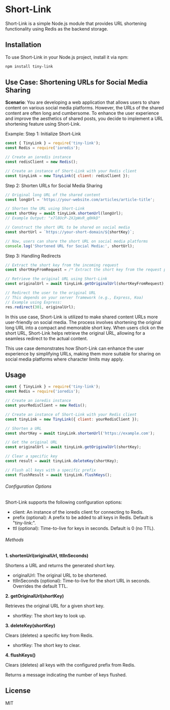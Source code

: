 # Short-Link

Short-Link is a simple Node.js module that provides URL shortening functionality using Redis as the backend storage.

## Installation

To use Short-Link in your Node.js project, install it via npm:

```bash
npm install tiny-link
```


## Use Case: Shortening URLs for Social Media Sharing

**Scenario**:
You are developing a web application that allows users to share content on various social media platforms. However, the URLs of the shared content are often long and cumbersome. To enhance the user experience and improve the aesthetics of shared posts, you decide to implement a URL shortening feature using Short-Link.

Example:
Step 1: Initialize Short-Link

```javascript
const { TinyLink } = require('tiny-link');
const Redis = require('ioredis');

// Create an ioredis instance
const redisClient = new Redis();

// Create an instance of Short-Link with your Redis client
const tinyLink = new TinyLink({ client: redisClient });
```

Step 2: Shorten URLs for Social Media Sharing
```javascript
// Original long URL of the shared content
const longUrl = 'https://your-website.com/articles/article-title';

// Shorten the URL using Short-Link
const shortKey = await tinyLink.shortenUrl(longUrl);
// Example Output: "x7l8UcP-2XJpWvR_q0HkD"

// Construct the short URL to be shared on social media
const shortUrl = `https://your-short-domain/${shortKey}`;

// Now, users can share the short URL on social media platforms
console.log('Shortened URL for Social Media:', shortUrl);
```

Step 3: Handling Redirects
```javascript
// Extract the short key from the incoming request
const shortKeyFromRequest = /* Extract the short key from the request parameters */;

// Retrieve the original URL using Short-Link
const originalUrl = await tinyLink.getOriginalUrl(shortKeyFromRequest);

// Redirect the user to the original URL
// This depends on your server framework (e.g., Express, Koa)
// Example using Express:
res.redirect(301, originalUrl);
```

In this use case, Short-Link is utilized to make shared content URLs more user-friendly on social media. The process involves shortening the original long URL into a compact and memorable short key. When users click on the short URL, Short-Link helps retrieve the original URL, allowing for a seamless redirect to the actual content.

This use case demonstrates how Short-Link can enhance the user experience by simplifying URLs, making them more suitable for sharing on social media platforms where character limits may apply.


## Usage

```javascript
const { TinyLink } = require('tiny-link');
const Redis = require('ioredis');

// Create an ioredis instance
const yourRedisClient = new Redis();

// Create an instance of Short-Link with your Redis client
const tinyLink = new TinyLink({ client: yourRedisClient });

// Shorten a URL
const shortKey = await tinyLink.shortenUrl('https://example.com');

// Get the original URL
const originalUrl = await tinyLink.getOriginalUrl(shortKey);

// Clear a specific key
const result = await tinyLink.deleteKey(shortKey);

// Flush all keys with a specific prefix
const flushResult = await tinyLink.flushKeys();

```

###### Configuration Options

Short-Link supports the following configuration options:

- client: An instance of the ioredis client for connecting to Redis.
- prefix (optional): A prefix to be added to all keys in Redis. Default is "tiny-link:".
- ttl (optional): Time-to-live for keys in seconds. Default is 0 (no TTL).

###### Methods

**1. shortenUrl(originalUrl, ttlInSeconds)**

Shortens a URL and returns the generated short key.

- originalUrl: The original URL to be shortened.
- ttlInSeconds (optional): Time-to-live for the short URL in seconds. Overrides the default TTL.

**2. getOriginalUrl(shortKey)**

Retrieves the original URL for a given short key.

- shortKey: The short key to look up.

**3. deleteKey(shortKey)**

Clears (deletes) a specific key from Redis.

- shortKey: The short key to clear.

**4. flushKeys()**

Clears (deletes) all keys with the configured prefix from Redis.

Returns a message indicating the number of keys flushed.



## License

MIT
